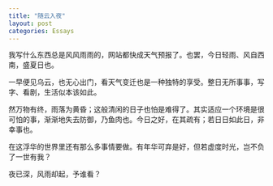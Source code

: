 ```yaml
---
title: "随云入夜"
layout: post
categories: Essays
---
```


我写什么东西总是风风雨雨的，网站都快成天气预报了。也罢，今日轻雨、风自西南，盛夏日也。

一早便见乌云，也无心出门，看天气变迁也是一种独特的享受。整日无所事事，写字、看剧，生活似本该如此。

然万物有终，雨落为黄昏；这般清闲的日子也怕是难得了。其实适应一个环境是很可怕的事，渐渐地失去防御，乃鱼肉也。今日之好，在其疏有；若日日如此日，非幸事也。

在这浮华的世界里还有那么多事情要做。有年华可弃是好，但若虚度时光，岂不负了一世有我？

夜已深，风雨却起，予谁看？
